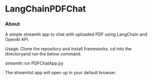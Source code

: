 # LangChainPDFChat
### About
A simple streamlit app to chat with uploaded PDF using LangChain and OpenAI API.

Usage:
Clone the repository and install frameworks. 
cd into the directoryand run the below command.

  streamlit run PDFChatApp.py

The streamlist app will open up in your default browser.



